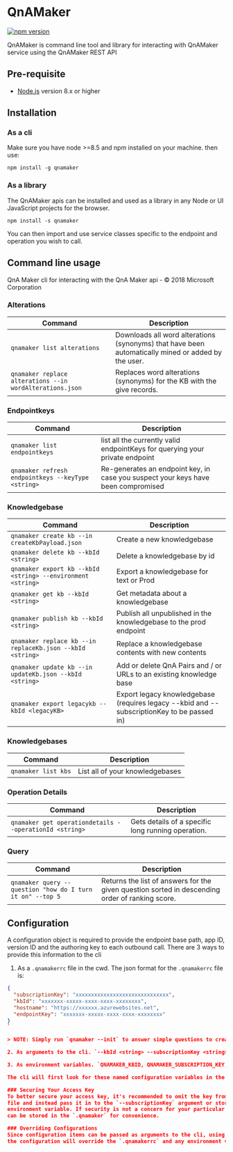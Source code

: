 # QnAMaker

[![npm version](https://badge.fury.io/js/qnamaker.svg)](https://badge.fury.io/js/qnamaker)

QnAMaker is command line tool and library for interacting with QnAMaker service using the QnAMaker REST API

## Pre-requisite

- [Node.js](https://nodejs.org/) version 8.x or higher

## Installation

### As a cli
Make sure you have node >=8.5 and npm installed on your machine. then use:

`npm install -g qnamaker`

### As a library
The QnAMaker apis can be installed and used as a library in any Node or UI JavaScript projects for the browser.

`npm install -s qnamaker`

You can then import and use service classes specific to the endpoint and operation you wish to call.

## Command line usage

QnA Maker cli for interacting with the QnA Maker api - © 2018 Microsoft Corporation

### Alterations
| Command | Description |
| ------- | ----------- |
| `qnamaker list alterations` |  Downloads all word alterations (synonyms) that have been automatically mined or added by the user.| 
| `qnamaker replace alterations --in wordAlterations.json` |  Replaces word alterations (synonyms) for the KB with the give records.| 

### Endpointkeys
| Command | Description |
| ------- | ----------- |
| `qnamaker list endpointkeys`| list all the currently valid endpointKeys for querying your private endpoint| 
| `qnamaker refresh endpointkeys --keyType <string>` | Re-generates an endpoint key, in case you suspect your keys have been compromised| 

### Knowledgebase
| Command | Description |
| ------- | ----------- |
| `qnamaker create kb --in createKbPayload.json` |Create a new knowledgebase| 
| `qnamaker delete kb --kbId <string>` | Delete a knowledgebase by id| 
| `qnamaker export kb --kbId <string> --environment <string> ` | Export a knowledgebase for text or Prod |
| `qnamaker get kb --kbId <string> ` | Get metadata about a knowledgebase| 
| `qnamaker publish kb --kbId <string> ` |Publish all unpublished in the knowledgebase to the prod endpoint| 
| `qnamaker replace kb --in replaceKb.json --kbId <string>` | Replace a knowledgebase contents with new contents| 
| `qnamaker update kb --in updateKb.json --kbId <string> ` | Add or delete QnA Pairs and / or URLs to an existing knowledge base| 
| `qnamaker export legacykb --kbId <legacyKB> ` | Export legacy knowledgebase (requires legacy --kbid and --subscriptionKey to be passed in)| 

### Knowledgebases
| Command | Description |
| ------- | ----------- |
| `qnamaker list kbs` | List all of your knowledgebases| 

### Operation Details
| Command | Description |
| ------- | ----------- |
| `qnamaker get operationdetails --operationId <string>`| Gets details of a specific long running operation.| 

### Query
| Command | Description |
| ------- | ----------- |
| `qnamaker query --question "how do I turn it on" --top 5`| Returns the list of answers for the given question sorted in descending order of ranking score.| 

## Configuration
A configuration object is required to provide the endpoint base path, app ID, version ID and the 
authoring key to each outbound call. There are 3 ways to provide this information to the cli

1. As a `.qnamakerrc` file in the cwd. 
The json format for the `.qnamakerrc` file is:
```json
{
  "subscriptionKey": "xxxxxxxxxxxxxxxxxxxxxxxxxxxxxx",
  "kbId": "xxxxxxx-xxxxx-xxxx-xxxx-xxxxxxxx",
  "hostname": "https://xxxxxx.azurewebsites.net",
  "endpointKey": "xxxxxxx-xxxxx-xxxx-xxxx-xxxxxxxx"
}
`

> NOTE: Simply run `qnamaker --init` to answer simple questions to create your .qnamakerrc file

2. As arguments to the cli. `--kbId <string> --subscriptionKey <string> `

3. As environment variables. `QNAMAKER_KBID, QNAMAKER_SUBSCRIPTION_KEY, QNAMAKER_ENDPOINTKEY, QNAMAKER_HOSTNAME`

The cli will first look for these named configuration variables in the arguments list, then inside the `.qnamakerrc` file, then fallback to environment variables. 

### Securing Your Access Key
To better secure your access key, it's recommended to omit the key from the `.qnamakerrc` 
file and instead pass it in to the `--subscriptionKey` argument or store it as the `QNAMAKER_SUBSCRIPTION_KEY` 
environment variable. If security is not a concern for your particular case, all configuration items 
can be stored in the `.qnamaker` for convenience.

### Overriding Configurations
Since configuration items can be passed as arguments to the cli, using arguments to specify 
the configuration will override the `.qnamakerrc` and any environment variables that may have been specified.

